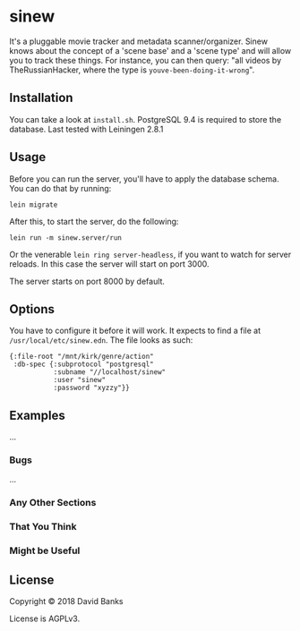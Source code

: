 # sinew

It's a pluggable movie tracker and metadata scanner/organizer.  Sinew knows
about the concept of a 'scene base' and a 'scene type' and will allow you to
track these things.  For instance, you can then query: "all videos by
TheRussianHacker, where the type is `youve-been-doing-it-wrong`".

## Installation

You can take a look at `install.sh`.  PostgreSQL 9.4 is required to store
the database.  Last tested with Leiningen 2.8.1

## Usage

Before you can run the server, you'll have to apply the database schema.  You
can do that by running:

    lein migrate

After this, to start the server, do the following:

    lein run -m sinew.server/run

Or the venerable `lein ring server-headless`, if you want to watch for
server reloads.  In this case the server will start on port 3000.

The server starts on port 8000 by default.

## Options

You have to configure it before it will work.  It expects to find a file at
`/usr/local/etc/sinew.edn`.  The file looks as such:

    {:file-root "/mnt/kirk/genre/action"
     :db-spec {:subprotocol "postgresql"
               :subname "//localhost/sinew"
               :user "sinew"
               :password "xyzzy"}}

## Examples

...

### Bugs

...

### Any Other Sections
### That You Think
### Might be Useful

## License

Copyright © 2018 David Banks

License is AGPLv3.
